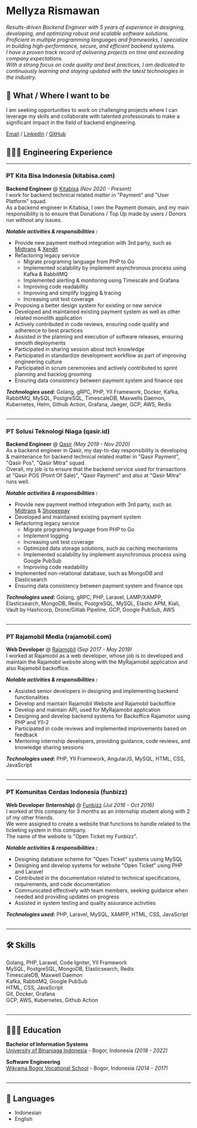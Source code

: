 # Mellyza Rismawan

_Results-driven Backend Engineer with 5 years of experience in designing, developing, and optimizing robust and scalable software solutions. Proficient in multiple programming languages and frameworks, I specialize in building high-performance, secure, and efficient backend systems._
<br>_I have a proven track record of delivering projects on time and exceeding company expectations._
<br>_With a strong focus on code quality and best practices, I am dedicated to continuously learning and staying updated with the latest technologies in the industry._ <br>

## 📍 What / Where I want to be
I am seeking opportunities to work on challenging projects where I can leverage my skills and collaborate with talented professionals to make a significant impact in the field of backend engineering.

[Email](mailto:mellyza724@gmail.com) / [LinkedIn](https://www.linkedin.com/in/mellyzarsmwn/)
/ [GitHub](https://github.com/mellyzarsmwn/)

## 👩🏼‍💻 Engineering Experience

<hr>
<h3>PT Kita Bisa Indonesia (kitabisa.com) </h3>

**Backend Engineer** @ [Kitabisa](https://kitabisa.com/) _(Nov 2020 - Present)_ <br>
I work for backend technical related matter in "Payment" and "User Platform" squad.
<br>As a backend engineer in Kitabisa, I own the Payment domain, and my main responsibility is to ensure that Donations / Top Up made by users / Donors run without any issues.

**_Notable activities & responsibilities :_**
- Provide new payment method integration with 3rd party, such as [Midtrans](https://midtrans.com/id) & [Xendit](https://www.xendit.co/id/)
- Refactoring legacy service 
  - Migrate programing language from PHP to Go 
  - Implemented scalability by implement asynchronous process using Kafka & RabbitMQ
  - Implemented alerting & monitoring using Timescale and Grafana 
  - Improving code readability 
  - Improving and simplify logging & tracing 
  - Increasing unit test coverage
- Proposing a better design system for existing or new service
- Developed and maintained existing payment system as well as other related monolith application
- Actively contributed in code reviews, ensuring code quality and adherence to best practices
- Assisted in the planning and execution of software releases, ensuring smooth deployments
- Participated in sharing session about tech knowledge
- Participated in standardize development workflow as part of improving engineering culture
- Participated in scrum ceremonies and actively contributed to sprint planning and backlog grooming
- Ensuring data consistency between payment system and finance ops

**_Technologies used:_** Golang, gRPC, PHP, YII Framework, Docker, Kafka, RabbitMQ, MySQL, PostgreSQL, TimescaleDB, Maxwells Daemon, Kubernetes, Helm, Github Action, Grafana, Jaeger, GCP, AWS, Redis
<br><br>

<hr>
<h3> PT Solusi Teknologi Niaga (qasir.id) </h3>

**Backend Engineer** @ [Qasir](https://www.qasir.id/) _(May 2019 - Nov 2020)_ <br>
As a backend engineer in Qasir, my day-to-day responsibility is developing & maintenance for backend technical related matter in "Qasir Payment", "Qasir Pos", "Qasir Mitra" squad.
<br>Overall, my job is to ensure that the backend service used for transactions at "Qasir POS (Point Of Sale)", "Qasir Payment" and also at "Qasir Mitra" runs well.

**_Notable activities & responsibilities :_**
- Provide new payment method integration with 3rd party, such as [Midtrans](https://midtrans.com/id) & [Shopeepay](https://shopeepay.co.id/)
- Developed and maintained existing payment system
- Refactoring legacy service
  - Migrate programing language from PHP to Go
  - Implement logging
  - Increasing unit test coverage
  - Optimized data storage solutions, such as caching mechanisms
  - Implemented scalability by implement asynchronous process using Google PubSub
  - Improving code readability
- Implemented non-relational database, such as MongoDB and Elasticsearch
- Ensuring data consistency between payment system and finance ops

**_Technologies used:_**  Golang, gRPC, PHP, Laravel, LAMP/XAMPP, Elasticsearch, MongoDB, Redis, PostgreSQL, MySQL, Elastic APM, Kiali, Vault by Hashicorp, Drone/Gitlab Pipeline, GCP, Google PubSub, AWS
<br><br>

<hr>
<h3> PT Rajamobil Media (rajamobil.com) </h3>

**Web Developer** @ [Rajamobil](https://www.rajamobil.com/) _(Sep 2017 - May 2019)_ <br>
I worked at Rajamobil as a web developer, whose job is to developed and maintain the Rajamobil website along with the MyRajamobil application and also Rajamobil backoffice.

**_Notable activities & responsibilities :_**
- Assisted senior developers in designing and implementing backend functionalities
- Develop and maintain Rajamobil Website and Rajamobil backoffice
- Develop and maintain API, used for MyRajamobil application 
- Designing and develop backend systems for Backoffice Rajamotor using PHP and YII-2
- Participated in code reviews and implemented improvements based on feedback
- Mentoring internship developers, providing guidance, code reviews, and knowledge sharing sessions

**_Technologies used:_** PHP, YII Framework, AngularJS, MySQL, HTML, CSS, JavaScript
<br><br>

<hr>
<h3> PT Komunitas Cerdas Indonesia (funbizz) </h3>

**Web Developer (Internship)** @ [Funbizz](https://www.linkedin.com/company/71643521/) _(Jul 2016 - Oct 2016)_ <br>
I worked at this company for 3 months as an internship student along with 2 of my other friends.
<br>We were assigned to create a website that functions to handle related to the ticketing system in this company. 
<br>The name of the website is "Open Ticket my Funbizz".

**_Notable activities & responsibilities :_**
- Designing database scheme for "Open Ticket" systems using MySQL
- Designing and develop systems for website "Open Ticket" using PHP and Laravel
- Contributed in the documentation related to technical specifications, requirements, and code documentation
- Communicated effectively with team members, seeking guidance when needed and providing updates on progress
- Assisted in system testing and quality assurance activities

**_Technologies used:_** PHP, Laravel, MySQL, XAMPP, HTML, CSS, JavaScript
<br><br>
<hr> 

## 🛠️ Skills
Golang, PHP, Laravel, Code Igniter, YII Framework
<br>MySQL, PostgreSQL, MongoDB, Elasticsearch, Redis
<br>TimescaleDB, Maxwell Daemon
<br>Kafka, RabbitMQ, Google PubSub
<br>HTML, CSS, JavaScript
<br>Git, Docker, Grafana
<br>GCP, AWS, Kubernetes, Github Action
<br><br>
<hr> 

## 👩🏻‍🎓 Education
**Bachelor of Information Systems** <br>
[University of Binaniaga Indonesia](https://www.unbin.ac.id/) - Bogor, Indonesia _(2018 - 2022)_

**Software Engineering** <br>
[Wikrama Bogor Vocational School](https://smkwikrama.sch.id/) - Bogor, Indonesia _(2014 - 2017)_
<br><br>
<hr>

## 💬 Languages
- Indonesian
- English